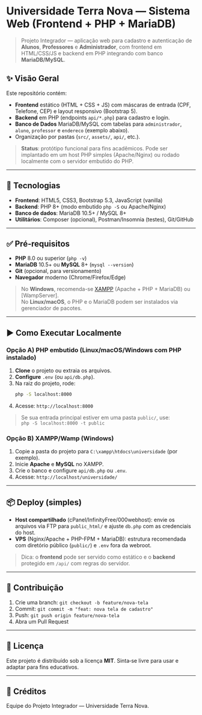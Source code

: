 # Universidade Terra Nova — Sistema Web (Frontend + PHP + MariaDB)

> Projeto Integrador — aplicação web para cadastro e autenticação de **Alunos**, **Professores** e **Administrador**, com frontend em HTML/CSS/JS e backend em PHP integrando com banco **MariaDB/MySQL**.

## ✨ Visão Geral

Este repositório contém:
- **Frontend** estático (HTML + CSS + JS) com máscaras de entrada (CPF, Telefone, CEP) e layout responsivo (Bootstrap 5).
- **Backend** em PHP (endpoints `api/*.php`) para cadastro e login.
- **Banco de Dados** MariaDB/MySQL com tabelas para `administrador`, `aluno`, `professor` e `endereco` (exemplo abaixo).
- Organização por pastas (`src/`, `assets/`, `api/`, etc.).

> **Status**: protótipo funcional para fins acadêmicos. Pode ser implantado em um host PHP simples (Apache/Nginx) ou rodado localmente com o servidor embutido do PHP.

---

## 🧱 Tecnologias

- **Frontend**: HTML5, CSS3, Bootstrap 5.3, JavaScript (vanilla)
- **Backend**: PHP 8+ (modo embutido `php -S` ou Apache/Nginx)
- **Banco de dados**: MariaDB 10.5+ / MySQL 8+
- **Utilitários**: Composer (opcional), Postman/Insomnia (testes), Git/GitHub

---

## ✅ Pré‑requisitos

- **PHP** 8.0 ou superior (`php -v`)
- **MariaDB** 10.5+ ou **MySQL** 8+ (`mysql --version`)
- **Git** (opcional, para versionamento)
- **Navegador** moderno (Chrome/Firefox/Edge)

> No **Windows**, recomenda-se [XAMPP](https://www.apachefriends.org/) (Apache + PHP + MariaDB) ou [WampServer].  
> No **Linux/macOS**, o PHP e o MariaDB podem ser instalados via gerenciador de pacotes.

---
## ▶️ Como Executar Localmente

### Opção A) PHP embutido (Linux/macOS/Windows com PHP instalado)
1. **Clone** o projeto ou extraia os arquivos.
2. **Configure** `.env` (ou `api/db.php`).
3. Na raiz do projeto, rode:
   ```bash
   php -S localhost:8000
   ```
5. Acesse: `http://localhost:8000`

> Se sua entrada principal estiver em uma pasta `public/`, use:  
> `php -S localhost:8000 -t public`

### Opção B) XAMPP/Wamp (Windows)
1. Copie a pasta do projeto para `C:\xampp\htdocs\universidade` (por exemplo).
2. Inicie **Apache** e **MySQL** no XAMPP.
3. Crie o banco e configure `api/db.php` ou `.env`.
4. Acesse: `http://localhost/universidade/`

---

## 📦 Deploy (simples)

- **Host compartilhado** (cPanel/InfinityFree/000webhost): envie os arquivos via FTP para `public_html/` e ajuste `db.php` com as credenciais do host.  
- **VPS** (Nginx/Apache + PHP-FPM + MariaDB): estrutura recomendada com diretório público (`public/`) e `.env` fora da webroot.

> Dica: o **frontend** pode ser servido como estático e o **backend** protegido em `/api/` com regras do servidor.

---

## 🤝 Contribuição

1. Crie uma branch: `git checkout -b feature/nova-tela`
2. Commit: `git commit -m "feat: nova tela de cadastro"`
3. Push: `git push origin feature/nova-tela`
4. Abra um Pull Request

---

## 📄 Licença

Este projeto é distribuído sob a licença **MIT**. Sinta‑se livre para usar e adaptar para fins educativos.

---

## 📝 Créditos

Equipe do Projeto Integrador — Universidade Terra Nova.